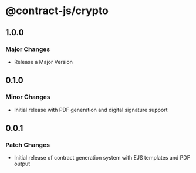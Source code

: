 # @contract-js/crypto

## 1.0.0

### Major Changes

- Release a Major Version

## 0.1.0

### Minor Changes

- Initial release with PDF generation and digital signature support

## 0.0.1

### Patch Changes

- Initial release of contract generation system with EJS templates and PDF output
